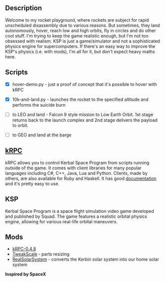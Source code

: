 ## Description

Welcome to my rocket playground, where rockets are subject for rapid unscheduled disassembly due to various reasons. But sometimes, they land autonomously, hover, reach low and high orbits, fly in circles and do other cool stuff.
I'm trying to keep the game realistic enough, but I'm not too obsessed with realism. KSP is just a game/simulator and not a sophisticated physics engine for supercomputers. If there's an easy way to improve the KSP's physics (i.e. with mods), I'm all for it, but don't expect heavy maths here.


## Scripts
- [x] hover-demo.py - just a proof of concept that it's possible to hover with kRPC
- [x] 10k-and-land.py - launches the rocket to the specified altitude and performs the suicide burn
- [ ] to LEO and land - Falcon 9 style mission to Low Earth Orbit. 1st stage returns back to the launch complex and 2nd stage delivers the payload to orbit.
- [ ] to GEO and land at the barge


## [kRPC](https://krpc.github.io/krpc/)
kRPC allows you to control Kerbal Space Program from scripts running outside of the game. It comes with client libraries for many popular languages including C#, C++, Java, Lua and Python. Clients, made by others, are also available for Ruby and Haskell.
It has good [documentation](https://krpc.github.io/krpc/index.html) and it's pretty easy to use.


## KSP
Kerbal Space Program is a space flight simulation video game developed and published by Squad. The game features a realistic orbital physics engine, allowing for various real-life orbital maneuvers.



## Mods
* [kRPC-0.4.8](https://github.com/krpc/krpc)
* [TweakScale](https://www.curseforge.com/kerbal/ksp-mods/tweakscale) - parts resizing
* [RealSolarSystem](https://forum.kerbalspaceprogram.com/index.php?/topic/177216-161-real-solar-system-v162-19-apr-2019/) - converts the Kerbin solar system into our home solar system


**Inspired by SpaceX**
